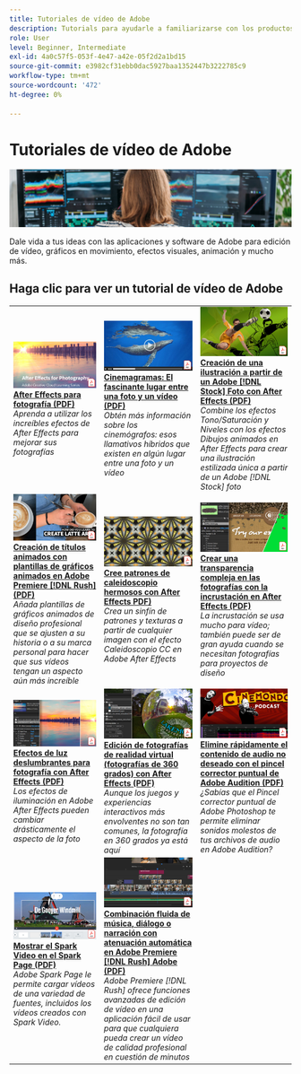 ```yaml
---
title: Tutoriales de vídeo de Adobe
description: Tutorials para ayudarle a familiarizarse con los productos DVA para Adobe
role: User
level: Beginner, Intermediate
exl-id: 4a0c57f5-053f-4e47-a42e-05f2d2a1bd15
source-git-commit: e3982cf31ebb0dac5927baa1352447b3222785c9
workflow-type: tm+mt
source-wordcount: '472'
ht-degree: 0%

---
```


# Tutoriales de vídeo de Adobe

![Imagen de héroe de Creative Cloud](../assets/CCEbanner-DVA.png)

Dale vida a tus ideas con las aplicaciones y software de Adobe para edición de vídeo, gráficos en movimiento, efectos visuales, animación y mucho más.

## Haga clic para ver un tutorial de vídeo de Adobe

<table>
<tr>
 <td>
   <a href="assets/AfterEffectsforPhotography.pdf">
      <img alt="After Effects para fotografía" src="assets/AfterEffectsforPhotography.jpg" />
   </a>
    <div>
   <a href="assets/AfterEffectsforPhotography.pdf"><strong>After Effects para fotografía (PDF)</strong></a>
    </div>
    <em>Aprenda a utilizar los increíbles efectos de After Effects para mejorar sus fotografías</em>
    <br>
  </td>
  <td>
   <a href="assets/CinemagraphsTheMesmerizingPlaceBetweenaPhotoandaVideo.pdf">
      <img alt="Cinemagramas: El fascinante lugar entre una foto y un vídeo" src="assets/CinemagraphsTheMesmerizingPlaceBetweenaPhotoandaVideo.jpg" />
   </a>
    <div>
   <a href="assets/CinemagraphsTheMesmerizingPlaceBetweenaPhotoandaVideo.pdf"><strong>Cinemagramas: El fascinante lugar entre una foto y un vídeo (PDF)</strong></a>
    </div>
    <em>Obtén más información sobre los cinemógrafos: esos llamativos híbridos que existen en algún lugar entre una foto y un vídeo</em>
    <br>
  </td>
  <td>
   <a href="assets/CreateanIllustrationfromanAdobeStockPhotowithAfterEffects.pdf">
      <img alt="Creación de una ilustración a partir de un Adobe [!DNL Stock] Fotografía con After Effects" src="assets/CreateanIllustrationfromanAdobeStockPhotowithAfterEffects.jpg" />
   </a>
    <div>
   <a href="assets/CreateanIllustrationfromanAdobeStockPhotowithAfterEffects.pdf"><strong>Creación de una ilustración a partir de un Adobe [!DNL Stock] Foto con After Effects (PDF)</strong></a>
    </div>
    <em>Combine los efectos Tono/Saturación y Niveles con los efectos Dibujos animados en After Effects para crear una ilustración estilizada única a partir de un Adobe [!DNL Stock] foto</em>
    <br>
  </td>
</tr>
<tr>
 <td>
   <a href="assets/CreateAnimatedTitlesUsingMotionGraphicsTemplatesinAdobePremiereRush.pdf">
      <img alt="Creación de títulos animados con plantillas de gráficos animados en Adobe Premiere [!DNL Rush]" src="assets/CreateAnimatedTitlesUsingMotionGraphicsTemplatesinAdobePremiereRush.jpg" />
   </a>
    <div>
   <a href="assets/CreateAnimatedTitlesUsingMotionGraphicsTemplatesinAdobePremiereRush.pdf"><strong>Creación de títulos animados con plantillas de gráficos animados en Adobe Premiere [!DNL Rush] (PDF)</strong></a>
    </div>
    <em>Añada plantillas de gráficos animados de diseño profesional que se ajusten a su historia o a su marca personal para hacer que sus vídeos tengan un aspecto aún más increíble</em>
    <br>
  </td>
  <td>
   <a href="assets/CreateBeautifulKaleidoscopePatternswithAfterEffects.pdf">
      <img alt="Crea bellos patrones de caleidoscopio con After Effects" src="assets/CreateBeautifulKaleidoscopePatternswithAfterEffects.jpg" />
   </a>
    <div>
   <a href="assets/CreateBeautifulKaleidoscopePatternswithAfterEffects.pdf"><strong>Cree patrones de caleidoscopio hermosos con After Effects PDF)</strong></a>
    </div>
    <em>Crea un sinfín de patrones y texturas a partir de cualquier imagen con el efecto Caleidoscopio CC en Adobe After Effects</em>
    <br>
  </td>
  <td>
   <a href="assets/CreateIntricateTransparencyinyourPhotographswithKeyinginAfterEffects.pdf">
      <img alt="Cree una transparencia intrincada en sus fotografías con la incrustación en After Effects" src="assets/CreateIntricateTransparencyinyourPhotographswithKeyinginAfterEffects.jpg" />
   </a>
    <div>
   <a href="assets/CreateIntricateTransparencyinyourPhotographswithKeyinginAfterEffects.pdf"><strong>Crear una transparencia compleja en las fotografías con la incrustación en After Effects (PDF)</strong></a>
    </div>
    <em>La incrustación se usa mucho para vídeo; también puede ser de gran ayuda cuando se necesitan fotografías para proyectos de diseño</em>
    <br>
  </td>
</tr>
<tr>
 <td>
   <a href="assets/DazzlingLightEffectsforPhotographywithAfterEffects.pdf">
      <img alt="Efectos de luz deslumbrantes para fotografías con After Effects" src="assets/DazzlingLightEffectsforPhotographywithAfterEffects.jpg" />
   </a>
    <div>
   <a href="assets/DazzlingLightEffectsforPhotographywithAfterEffects.pdf"><strong>Efectos de luz deslumbrantes para fotografía con After Effects (PDF)</strong></a>
    </div>
    <em>Los efectos de iluminación en Adobe After Effects pueden cambiar drásticamente el aspecto de la foto</em>
    <br>
  </td>
  <td>
   <a href="assets/EditingVRPhotography360photoswithAfterEffects.pdf">
      <img alt="Edición de fotografías de realidad virtual (fotos de 360 grados) con After Effects" src="assets/EditingVRPhotography360photoswithAfterEffects.jpg" />
   </a>
    <div>
   <a href="assets/EditingVRPhotography360photoswithAfterEffects.pdf"><strong>Edición de fotografías de realidad virtual (fotografías de 360 grados) con After Effects (PDF)</strong></a>
    </div>
    <em>Aunque los juegos y experiencias interactivos más envolventes no son tan comunes, la fotografía en 360 grados ya está aquí</em>
    <br>
  </td>
  <td>
   <a href="assets/QuicklyRemoveUnwantedAudioContentwiththeSpotHealingBrushinAdobeAudition.pdf">
      <img alt="Elimine rápidamente contenido de audio no deseado con el pincel corrector puntual de Adobe Audition" src="assets/QuicklyRemoveUnwantedAudioContentwiththeSpotHealingBrushinAdobeAudition.jpg" />
   </a>
    <div>
   <a href="assets/QuicklyRemoveUnwantedAudioContentwiththeSpotHealingBrushinAdobeAudition.pdf"><strong>Elimine rápidamente el contenido de audio no deseado con el pincel corrector puntual de Adobe Audition (PDF)</strong></a>
    </div>
    <em>¿Sabías que el Pincel corrector puntual de Adobe Photoshop te permite eliminar sonidos molestos de tus archivos de audio en Adobe Audition?</em>
    <br>
  </td>
</tr>
<tr>
   <td>
   <a href="assets/ShowcaseyourSparkVideoinyourSparkPage.pdf">
      <img alt="Mostrar el Spark Video en el Spark Page" src="assets/ShowcaseyourSparkVideoinyourSparkPage.jpg" />
   </a>
    <div>
   <a href="assets/ShowcaseyourSparkVideoinyourSparkPage.pdf"><strong>Mostrar el Spark Video en el Spark Page (PDF)</strong></a>
    </div>
    <em>Adobe Spark Page le permite cargar vídeos de una variedad de fuentes, incluidos los vídeos creados con Spark Video.</em>
    <br>
  </td>
  <td>
   <a href="assets/SmoothlyCombineMusicandDialogueorNarrationwithAutoduckinginAdobePremiereRush.pdf">
      <img alt="Combinación fluida de música, diálogo o narración con atenuación automática en Adobe Premiere [!DNL Rush] Adobe" src="assets/SmoothlyCombineMusicandDialogueorNarrationwithAutoduckinginAdobePremiereRush.jpg" />
   </a>
    <div>
   <a href="assets/SmoothlyCombineMusicandDialogueorNarrationwithAutoduckinginAdobePremiereRush.pdf"><strong>Combinación fluida de música, diálogo o narración con atenuación automática en Adobe Premiere [!DNL Rush] Adobe (PDF)</strong></a>
    </div>
    <em>Adobe Premiere [!DNL Rush] ofrece funciones avanzadas de edición de vídeo en una aplicación fácil de usar para que cualquiera pueda crear un vídeo de calidad profesional en cuestión de minutos</em>
    <br>
  </td>
</tr>
</table>
